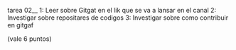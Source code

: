 tarea 02__
1: Leer sobre Gitgat en el lik que se va a lansar en el canal
2: Investigar sobre repositares de codigos
3: Investigar sobre como contribuir en gitgaf


(vale 6 puntos)